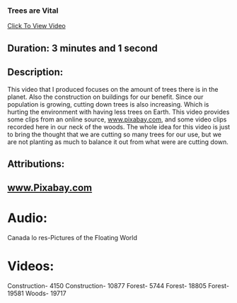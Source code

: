 ### Trees are Vital 
[Click To View Video](https://youtu.be/GkcfB0TDvyo)

## Duration: 3 minutes and 1 second
## Description:
This video that I produced focuses on the amount of trees there is in the planet. Also the construction on buildings for our benefit. Since our population is growing, cutting down trees is also increasing. Which is hurting the environment with having less trees on Earth. This video provides some clips from an online source, www.pixabay.com, and some video clips recorded here in our neck of the woods. The whole idea for this video is just to bring the thought that we are cutting so many trees for our use, but we are not planting as much to balance it out from what were are cutting down.

## Attributions:
## www.Pixabay.com
# Audio:
Canada lo res-Pictures of the Floating World
# Videos: 
Construction- 4150
Construction- 10877
Forest- 5744
Forest- 18805
Forest- 19581
Woods- 19717
